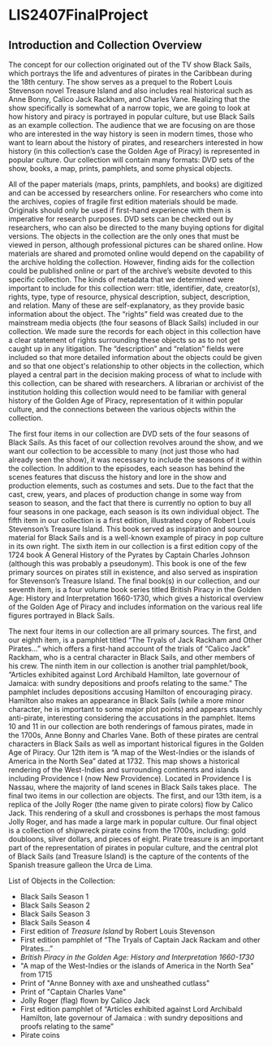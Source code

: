 # LIS2407FinalProject
## Introduction and Collection Overview

The concept for our collection originated out of the TV show Black Sails, which portrays the life and adventures of pirates in the Caribbean during the 18th century. The show serves as a prequel to the Robert Louis Stevenson novel Treasure Island and also includes real historical such as Anne Bonny, Calico Jack Rackham, and Charles Vane. Realizing that the show specifically is somewhat of a narrow topic, we are going to look at how history and piracy is portrayed in popular culture, but use Black Sails as an example collection. The audience that we are focusing on are those who are interested in the way history is seen in modern times, those who want to learn about the history of pirates, and researchers interested in how history (in this collection’s case the Golden Age of Piracy) is represented in popular culture. Our collection will contain many formats: DVD sets of the show, books, a map, prints, pamphlets, and some physical objects. 

All of the paper materials (maps, prints, pamphlets, and books) are digitized and can be accessed by researchers online. For researchers who come into the archives, copies of fragile first edition materials should be made. Originals should only be used if first-hand experience with them is imperative for research purposes. DVD sets can be checked out by researchers, who can also be directed to the many buying options for digital versions. The objects in the collection are the only ones that must be viewed in person, although professional pictures can be shared online. How materials are shared and promoted online would depend on the capability of the archive holding the collection. However, finding aids for the collection could be published online or part of the archive’s website devoted to this specific collection. The  kinds of metadata that we determined were important to include for this collection werr: title, identifier, date, creator(s), rights, type, type of resource, physical description, subject, description, and relation. Many of these are self-explanatory, as they provide basic information about the object. The “rights” field was created due to the mainstream media objects (the four seasons of Black Sails) included in our collection. We made sure the records for each object in this collection have a clear statement of rights surrounding these objects so as to not get caught up in any litigation. The “description” and “relation” fields were included so that more detailed information about the objects could be given and so that one object's relationship to other objects in the collection, which played a central part in the decision making process of what to include with this collection, can be shared with researchers. A librarian or archivist of the institution holding this collection would need to be familiar with general history of the Golden Age of Piracy, representation of it within popular culture, and the connections between the various objects within the collection. 

The first four items in our collection are DVD sets of the four seasons of Black Sails. As this facet of our collection revolves around the show, and we want our collection to be accessible to many (not just those who had already seen the show), it was necessary to include the seasons of it within the collection. In addition to the episodes, each season has behind the scenes features that discuss the history and lore in the show and production elements, such as costumes and sets. Due to the fact that the cast, crew, years, and places of production change in some way from season to season, and the fact that there is currently no option to buy all four seasons in one package, each season is its own individual object. The fifth item in our collection is a first edition, illustrated copy of Robert Louis Stevenson’s Treasure Island. This book served as inspiration and source material for Black Sails and is a well-known example of piracy in pop culture in its own right. The sixth item in our collection is a first edition copy of the 1724 book A General History of the Pyrates by Captain Charles Johnson (although this was probably a pseudonym). This book is one of the few primary sources on pirates still in existence, and also served as inspiration for Stevenson’s Treasure Island. The final book(s) in our collection, and our seventh item, is a four volume book series titled British Piracy in the Golden Age: History and Interpretation 1660-1730, which gives a historical overview of the Golden Age of Piracy and includes information on the various real life figures portrayed in Black Sails. 

The next four items in our collection are all primary sources. The first, and our eighth item, is a pamphlet titled “The Tryals of Jack Rackham and Other Pirates…” which offers a first-hand account of the trials of “Calico Jack” Rackham, who is a central character in Black Sails, and other members of his crew. The ninth item in our collection is another trial pamphlet/book, “Articles exhibited against Lord Archibald Hamilton, late governour of Jamaica: with sundry depositions and proofs relating to the same.” The pamphlet includes depositions accusing Hamilton of encouraging piracy. Hamilton also makes an appearance in Black Sails (while a more minor character, he is important to some major plot points) and appears staunchly anti-pirate, interesting considering the accusations in the pamphlet. Items 10 and 11 in our collection are both renderings of famous pirates, made in the 1700s, Anne Bonny and Charles Vane. Both of these pirates are central characters in Black Sails as well as important historical figures in the Golden Age of Piracy. Our 12th item is “A map of the West-Indies or the islands of America in the North Sea” dated at 1732. This map shows a historical rendering of the West-Indies and surrounding continents and islands including Providence I (now New Providence). Located in Providence I is Nassau, where the majority of land scenes in Black Sails takes place.  The final two items in our collection are objects. The first, and our 13th item, is a replica of the Jolly Roger (the name given to pirate colors) flow by Calico Jack. This rendering of a skull and crossbones is perhaps the most famous Jolly Roger, and has made a large mark in popular culture. Our final object is a collection of shipwreck pirate coins from the 1700s, including: gold doubloons, silver dollars, and pieces of eight. Pirate treasure is an important part of the representation of pirates in popular culture, and the central plot of Black Sails (and Treasure Island) is the capture of the contents of the Spanish treasure galleon the Urca de Lima. 

List of Objects in the Collection:
* Black Sails Season 1
* Black Sails Season 2
* Black Sails Season 3
* Black Sails Season 4
* First edition of *Treasure Island* by Robert Louis Stevenson
* First edition pamphlet of “The Tryals of Captain Jack Rackam and other PIrates…” 
* *British Piracy in the Golden Age: History and Interpretation 1660-1730*
* "A map of the West-Indies or the islands of America in the North Sea" from 1715
* Print of "Anne Bonney with axe and unsheathed cutlass"
* Print of "Captain Charles Vane"
* Jolly Roger (flag) flown by Calico Jack
* First edition pamphlet of “Articles exhibited against Lord Archibald Hamilton, late governour of Jamaica : with sundry depositions and proofs relating to the same”
* Pirate coins
